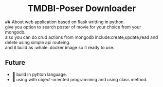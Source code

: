 <div align="center">  
  <h1> TMDBI-Poser Downloader</h1>
</div>
  ## About
  web application based on flask writting in python.<br/>
  give you option to search poster of movie for your choice from your mongodb.<br/>
  also you can do crud actions from mongodb include:create,update,read and delete using simple api routeing.<br/>
  and it build as :whale: docker image so it ready to use.<br/> 
 
 ## Future
 * :rocket: build in pyhton language.
 * :rocket: using with object-oriented programming and using class method.
 
 
